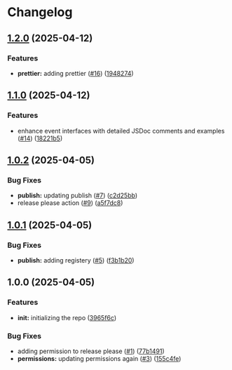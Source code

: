 # Changelog

## [1.2.0](https://github.com/sds9-org/datadog-event/compare/v1.1.0...v1.2.0) (2025-04-12)


### Features

* **prettier:** adding prettier ([#16](https://github.com/sds9-org/datadog-event/issues/16)) ([1948274](https://github.com/sds9-org/datadog-event/commit/1948274f72bcd5f9c2a0673631f0fab7f94f9b1b))

## [1.1.0](https://github.com/sds9-org/datadog-event/compare/v1.0.2...v1.1.0) (2025-04-12)

### Features

- enhance event interfaces with detailed JSDoc comments and examples ([#14](https://github.com/sds9-org/datadog-event/issues/14)) ([18221b5](https://github.com/sds9-org/datadog-event/commit/18221b5714186a29768c2e641d9afbe15724359f))

## [1.0.2](https://github.com/sds9-org/datadog-event/compare/v1.0.1...v1.0.2) (2025-04-05)

### Bug Fixes

- **publish:** updating publish ([#7](https://github.com/sds9-org/datadog-event/issues/7)) ([c2d25bb](https://github.com/sds9-org/datadog-event/commit/c2d25bba417c6ee514c4494bcfa2a381af4be577))
- release please action ([#9](https://github.com/sds9-org/datadog-event/issues/9)) ([a5f7dc8](https://github.com/sds9-org/datadog-event/commit/a5f7dc8c5697acb6be16af616e219e64ba71a1be))

## [1.0.1](https://github.com/sds9-org/datadog-event/compare/v1.0.0...v1.0.1) (2025-04-05)

### Bug Fixes

- **publish:** adding registery ([#5](https://github.com/sds9-org/datadog-event/issues/5)) ([f3b1b20](https://github.com/sds9-org/datadog-event/commit/f3b1b204ea96da8b0578c47373a83b23e1eeb9ab))

## 1.0.0 (2025-04-05)

### Features

- **init:** initializing the repo ([3965f6c](https://github.com/sds9-org/datadog-event/commit/3965f6ceef582dc65f7133e97f0a61211b95c122))

### Bug Fixes

- adding permission to release please ([#1](https://github.com/sds9-org/datadog-event/issues/1)) ([77b1491](https://github.com/sds9-org/datadog-event/commit/77b1491a68f67a3bdab32fc2ecf01712487b8156))
- **permissions:** updating permissions again ([#3](https://github.com/sds9-org/datadog-event/issues/3)) ([155c4fe](https://github.com/sds9-org/datadog-event/commit/155c4fe7b9b3b4b44c3013c1fdba5adc3b53dea5))
